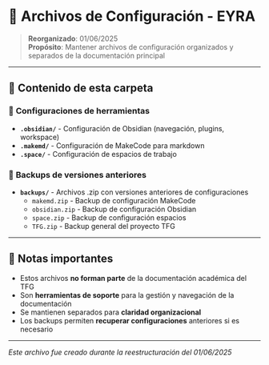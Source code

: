 # 📁 Archivos de Configuración - EYRA

> **Reorganizado**: 01/06/2025  
> **Propósito**: Mantener archivos de configuración organizados y separados de la documentación principal

---

## 📂 Contenido de esta carpeta

### 🔧 **Configuraciones de herramientas**
- **`.obsidian/`** - Configuración de Obsidian (navegación, plugins, workspace)
- **`.makemd/`** - Configuración de MakeCode para markdown
- **`.space/`** - Configuración de espacios de trabajo

### 💾 **Backups de versiones anteriores**
- **`backups/`** - Archivos .zip con versiones anteriores de configuraciones
  - `makemd.zip` - Backup de configuración MakeCode
  - `obsidian.zip` - Backup de configuración Obsidian  
  - `space.zip` - Backup de configuración espacios
  - `TFG.zip` - Backup general del proyecto TFG

---

## 🎯 **Notas importantes**

- Estos archivos **no forman parte** de la documentación académica del TFG
- Son **herramientas de soporte** para la gestión y navegación de la documentación
- Se mantienen separados para **claridad organizacional**
- Los backups permiten **recuperar configuraciones** anteriores si es necesario

---

*Este archivo fue creado durante la reestructuración del 01/06/2025*
